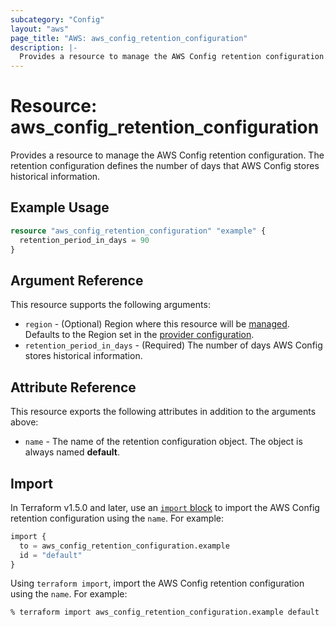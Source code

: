 ```yaml
---
subcategory: "Config"
layout: "aws"
page_title: "AWS: aws_config_retention_configuration"
description: |-
  Provides a resource to manage the AWS Config retention configuration.
---
```


# Resource: aws_config_retention_configuration

Provides a resource to manage the AWS Config retention configuration.
The retention configuration defines the number of days that AWS Config stores historical information.

## Example Usage

```terraform
resource "aws_config_retention_configuration" "example" {
  retention_period_in_days = 90
}
```

## Argument Reference

This resource supports the following arguments:

* `region` - (Optional) Region where this resource will be [managed](https://docs.aws.amazon.com/general/latest/gr/rande.html#regional-endpoints). Defaults to the Region set in the [provider configuration](https://registry.terraform.io/providers/hashicorp/aws/latest/docs#aws-configuration-reference).
* `retention_period_in_days` - (Required) The number of days AWS Config stores historical information.

## Attribute Reference

This resource exports the following attributes in addition to the arguments above:

* `name` - The name of the retention configuration object. The object is always named **default**.

## Import

In Terraform v1.5.0 and later, use an [`import` block](https://developer.hashicorp.com/terraform/language/import) to import the AWS Config retention configuration using the `name`. For example:

```terraform
import {
  to = aws_config_retention_configuration.example
  id = "default"
}
```

Using `terraform import`, import the AWS Config retention configuration using the `name`. For example:

```console
% terraform import aws_config_retention_configuration.example default
```
